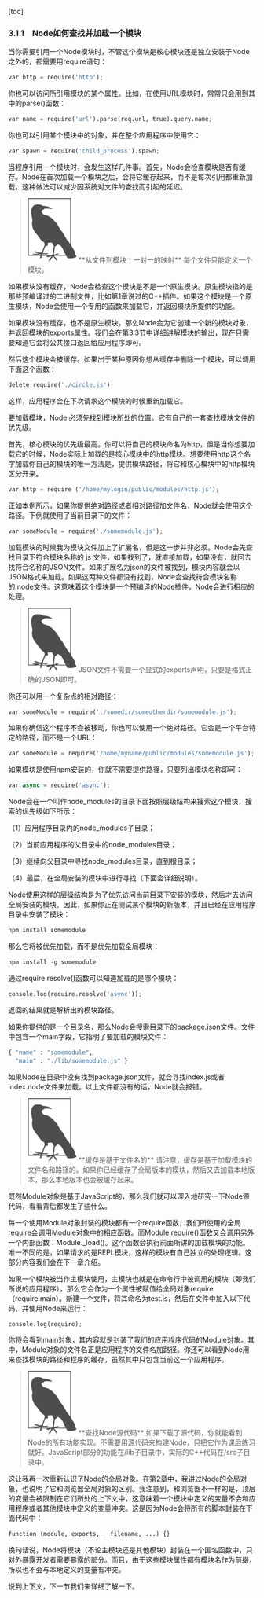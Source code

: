 [toc]

### 3.1.1　Node如何查找并加载一个模块

当你需要引用一个Node模块时，不管这个模块是核心模块还是独立安装于Node之外的，都需要用require语句：

```python
var http = require('http');
```

你也可以访问所引用模块的某个属性。比如，在使用URL模块时，常常只会用到其中的parse()函数：

```python
var name = require('url').parse(req.url, true).query.name;
```

你也可以引用某个模块中的对象，并在整个应用程序中使用它：

```python
var spawn = require('child_process').spawn;
```

当程序引用一个模块时，会发生这样几件事。首先，Node会检查模块是否有缓存。Node在首次加载一个模块之后，会将它缓存起来，而不是每次引用都重新加载。这种做法可以减少因系统对文件的查找而引起的延迟。

> <img class="my_markdown" src="./images/38.png" style="width:99px;  height: 131px; " width="10%"/>
> **从文件到模块：一对一的映射**
> 每个文件只能定义一个模块。

如果模块没有缓存，Node会检查这个模块是不是一个原生模块。原生模块指的是那些预编译过的二进制文件，比如第1章说过的C++插件。如果这个模块是一个原生模块，Node会使用一个专用的函数来加载它，并返回模块所提供的功能。

如果模块没有缓存，也不是原生模块，那么Node会为它创建一个新的模块对象，并返回模块的exports属性。我们会在第3.3节中详细讲解模块的输出，现在只需要知道它会将公共接口返回给应用程序即可。

然后这个模块会被缓存。如果出于某种原因你想从缓存中删除一个模块，可以调用下面这个函数：

```python
delete require('./circle.js');
```

这样，应用程序会在下次请求这个模块的时候重新加载它。

要加载模块，Node 必须先找到模块所处的位置。它有自己的一套查找模块文件的优先级。

首先，核心模块的优先级最高。你可以将自己的模块命名为http，但是当你想要加载它的时候，Node实际上加载的是核心模块中的http模块。想要使用http这个名字加载你自己的模块的唯一方法是，提供模块路径，将它和核心模块中的http模块区分开来。

```python
var http = require ('/home/mylogin/public/modules/http.js');
```

正如本例所示，如果你提供绝对路径或者相对路径加文件名，Node就会使用这个路径。下例就使用了当前目录下的文件：

```python
var someModule = require('./somemodule.js');
```

加载模块的时候我为模块文件加上了扩展名，但是这一步并非必须。Node会先查找目录下符合模块名称的 js 文件，如果找到了，就直接加载，如果没有，就回去找符合名称的JSON文件。如果扩展名为json的文件被找到，模块内容就会以JSON格式来加载。如果这两种文件都没有找到，Node会查找符合模块名称的.node文件。这意味着这个模块是一个预编译的Node插件，Node会进行相应的处理。

> <img class="my_markdown" src="./images/39.png" style="width:99px;  height: 131px; " width="10%"/>
> JSON文件不需要一个显式的exports声明，只要是格式正确的JSON即可。

你还可以用一个复杂点的相对路径：

```python
var someModule = require('./somedir/someotherdir/somemodule.js');
```

如果你确信这个程序不会被移动，你也可以使用一个绝对路径。它会是一个平台特定的路径，而不是一个URL：

```python
var someModule = require('/home/myname/public/modules/somemodule.js');
```

如果模块是使用npm安装的，你就不需要提供路径，只要列出模块名称即可：

```python
var async = require('async');
```

Node会在一个叫作node_modules的目录下面按照层级结构来搜索这个模块，搜索的优先级如下所示：

（1）应用程序目录内的node_modules子目录；

（2）当前应用程序的父目录中的node_modules目录；

（3）继续向父目录中寻找node_modules目录，直到根目录；

（4）最后，在全局安装的模块中进行寻找（下面会详细说明）。

Node使用这样的层级结构是为了优先访问当前目录下安装的模块，然后才去访问全局安装的模块。因此，如果你正在测试某个模块的新版本，并且已经在应用程序目录中安装了模块：

```python
npm install somemodule
```

那么它将被优先加载，而不是优先加载全局模块：

```python
npm install -g somemodule
```

通过require.resolve()函数可以知道加载的是哪个模块：

```python
console.log(require.resolve('async'));
```

返回的结果就是解析出的模块路径。

如果你提供的是一个目录名，那么Node会搜索目录下的package.json文件。文件中包含一个main字段，它指明了要加载的模块文件：

```python
{ "name" : "somemodule", 
  "main" : "./lib/somemodule.js" }
```

如果Node在目录中没有找到package.json文件，就会寻找index.js或者index.node文件来加载。以上文件都没有的话，Node就会报错。

> <img class="my_markdown" src="./images/40.png" style="width:99px;  height: 131px; " width="10%"/>
> **缓存是基于文件名的**
> 请注意，缓存是基于加载模块的文件名和路径的。如果你已经缓存了全局版本的模块，然后又去加载本地版本，那么本地版本也会被缓存起来。

既然Module对象是基于JavaScript的，那么我们就可以深入地研究一下Node源代码，看看背后都发生了些什么。

每一个使用Module对象封装的模块都有一个require函数，我们所使用的全局require会调用Module对象中的相应函数。而Module.require()函数又会调用另外一个内部函数：Module._load()。这个函数会执行前面所讲的加载模块的功能。唯一不同的是，如果请求的是REPL模块，这样的模块有自己独立的处理逻辑。这部分内容我们会在下一章介绍。

如果一个模块被当作主模块使用，主模块也就是在命令行中被调用的模块（即我们所说的应用程序），那么它会作为一个属性被赋值给全局对象require（require.main）。新建一个文件，将其命名为test.js，然后在文件中加入以下代码，并使用Node来运行：

```python
console.log(require);
```

你将会看到main对象，其内容就是封装了我们的应用程序代码的Module对象。其中，Module对象的文件名正是应用程序的文件名加路径。你还可以看到Node用来查找模块的路径和程序的缓存，虽然其中只包含当前这一个应用程序。

> <img class="my_markdown" src="./images/41.png" style="width:99px;  height: 131px; " width="10%"/>
> **查找Node源代码**
> 如果下载了源代码，你就能看到Node的所有功能实现。不需要用源代码来构建Node，只把它作为课后练习就好。JavaScript部分的功能在/lib子目录中，实际的C++代码在/src子目录中。

这让我再一次重新认识了Node的全局对象。在第2章中，我讲过Node的全局对象，也说明了它和浏览器全局对象的区别。我注意到，和浏览器不一样的是，顶层的变量会被限制在它们所处的上下文中，这意味着一个模块中定义的变量不会和应用程序或者其他模块中定义的变量冲突。这是因为Node会将所有的脚本封装在下面代码中：

```python
function (module, exports, __filename, ...) {}
```

换句话说，Node将模块（不论主模块还是其他模块）封装在一个匿名函数中，只对外暴露开发者需要暴露的部分。而且，由于这些模块属性都有模块名作为前缀，所以也不会与本地定义的变量有冲突。

说到上下文，下一节我们来详细了解一下。

